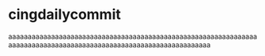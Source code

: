 # cingdailycommit
aaaaaaaaaaaaaaaaaaaaaaaaaaaaaaaaaaaaaaaaaaaaaaaaaaaaaaaaaaaaaaaaaaaaaaaaaaaaaaaaaaaaaaaaaaaaaaaaaaaaaaaaaaaaaaaaaaaa